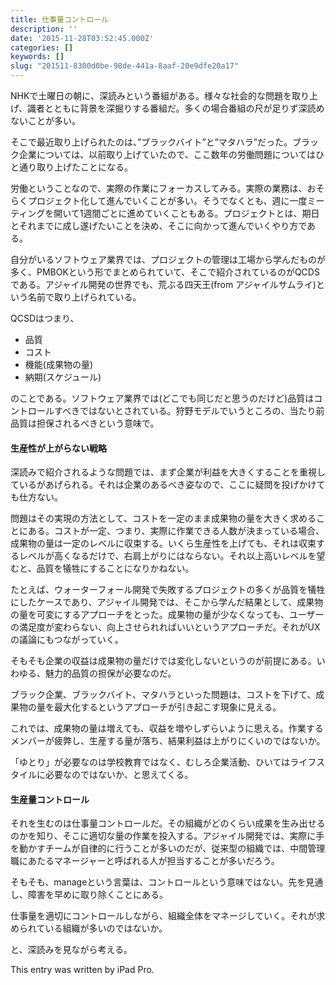 ```yaml
---
title: 仕事量コントロール
description: ''
date: '2015-11-28T03:52:45.000Z'
categories: []
keywords: []
slug: "201511-8300d0be-98de-441a-8aaf-20e9dfe20a17"
---
```

NHKで土曜日の朝に、深読みという番組がある。様々な社会的な問題を取り上げ、識者とともに背景を深掘りする番組だ。多くの場合番組の尺が足りず深読めないことが多い。

そこで最近取り上げられたのは、”ブラックバイト”と”マタハラ”だった。ブラック企業については、以前取り上げていたので、ここ数年の労働問題についてはひと通り取り上げたことになる。

労働ということなので、実際の作業にフォーカスしてみる。実際の業務は、おそらくプロジェクト化して進んでいくことが多い。そうでなくとも、週に一度ミーティングを開いて1週間ごとに進めていくこともある。プロジェクトとは、期日とそれまでに成し遂げたいことを決め、そこに向かって進んでいくやり方である。

自分がいるソフトウェア業界では、プロジェクトの管理は工場から学んだものが多く、PMBOKという形でまとめられていて、そこで紹介されているのがQCDSである。アジャイル開発の世界でも、荒ぶる四天王(from アジャイルサムライ)という名前で取り上げられている。

QCSDはつまり、

*   品質
*   コスト
*   機能(成果物の量)
*   納期(スケジュール)

のことである。ソフトウェア業界では(どこでも同じだと思うのだけど)品質はコントロールすべきではないとされている。狩野モデルでいうところの、当たり前品質は担保されるべきという意味で。

#### 生産性が上がらない戦略

深読みで紹介されるような問題では、まず企業が利益を大きくすることを重視しているがあげられる。それは企業のあるべき姿なので、ここに疑問を投げかけても仕方ない。

問題はその実現の方法として、コストを一定のまま成果物の量を大きく求めることにある。コストが一定、つまり、実際に作業できる人数が決まっている場合、成果物の量は一定のレベルに収束する。いくら生産性を上げても、それは収束するレベルが高くなるだけで、右肩上がりにはならない。それ以上高いレベルを望むと、品質を犠牲にすることになりかねない。

たとえば、ウォーターフォール開発で失敗するプロジェクトの多くが品質を犠牲にしたケースであり、アジャイル開発では、そこから学んだ結果として、成果物の量を可変にするアプローチをとった。成果物の量が少なくなっても、ユーザーの満足度が変わらない、向上させられればいいというアプローチだ。それがUXの議論にもつながっていく。

そもそも企業の収益は成果物の量だけでは変化しないというのが前提にある。いわゆる、魅力的品質の担保が必要なのだ。

ブラック企業、ブラックバイト、マタハラといった問題は、コストを下げて、成果物の量を最大化するというアプローチが引き起こす現象に見える。

これでは、成果物の量は増えても、収益を増やしずらいように思える。作業するメンバーが疲弊し、生産する量が落ち、結果利益は上がりにくいのではないか。

「ゆとり」が必要なのは学校教育ではなく、むしろ企業活動、ひいてはライフスタイルに必要なのではないか、と思えてくる。

#### 生産量コントロール

それを生むのは仕事量コントロールだ。その組織がどのくらい成果を生み出せるのかを知り、そこに適切な量の作業を投入する。アジャイル開発では、実際に手を動かすチームが自律的に行うことが多いのだが、従来型の組織では、中間管理職にあたるマネージャーと呼ばれる人が担当することが多いだろう。

そもそも、manageという言葉は、コントロールという意味ではない。先を見通し、障害を早めに取り除くことにある。

仕事量を適切にコントロールしながら、組織全体をマネージしていく。それが求められている組織が多いのではないか。

と、深読みを見ながら考える。

This entry was written by iPad Pro.